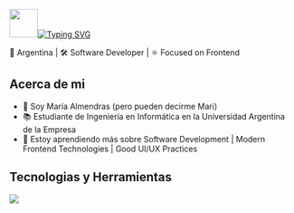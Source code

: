 <img src="https://media.giphy.com/media/VgCDAzcKvsR6OM0uWg/giphy.gif" width="50">[![Typing SVG](https://readme-typing-svg.demolab.com?font=Press+Start+2P&pause=1000&color=D0A393&background=FF8DEA00&center=false&vCenter=true&width=435&height=30&lines=Hello+World!;I'm+Software+Developer)](https://git.io/typing-svg)

📍 Argentina | 🛠️ Software Developer | ⚛️ Focused on Frontend 

## Acerca de mi 

- 🌸 Soy María Almendras (pero pueden decirme Mari) 
- 📚 Estudiante de Ingeniería en Informática en la Universidad Argentina de la Empresa 
- 🌱 Estoy aprendiendo más sobre Software Development | Modern Frontend Technologies | Good UI/UX Practices

## Tecnologias y Herramientas 
<p>
    <a href="https://skillicons.dev">
        <img src="https://skillicons.dev/icons?i=js,react,tailwind,php,python,mysql,mongodb,git" />
    </a>
</p>
